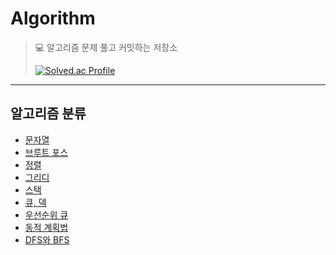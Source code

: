 # Algorithm
> 💻 알고리즘 문제 풀고 커밋하는 저장소
> 
> [![Solved.ac Profile](http://mazassumnida.wtf/api/v2/generate_badge?boj=aksen98011)](https://solved.ac/aksen98011/)
---

## 알고리즘 분류
* [문자열](./String)
* [브루트 포스](./BruteForce)
* [정렬](./Sort)
* [그리디](./Greedy)
* [스택](./Stack)
* [큐, 덱](./Queue)
* [우선순위 큐](./PriorityQueue)
* [동적 계획법](./DynamicProgramming)
* [DFS와 BFS](./DFS%20&%20BFS)